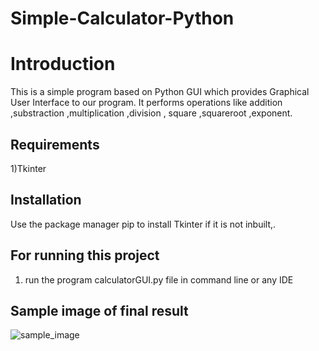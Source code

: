 # Simple-Calculator-Python


# Introduction

This is a simple program based on Python GUI  which provides Graphical User Interface to our program.
It performs operations like addition ,substraction ,multiplication ,division , square ,squareroot ,exponent.

## Requirements
1)Tkinter


## Installation

Use the package manager pip to install Tkinter if it is not inbuilt,.


## For running this project

1) run the program calculatorGUI.py file in command line or any IDE


## Sample image of final result

![sample_image](pyGUIcalculator.jpg)
